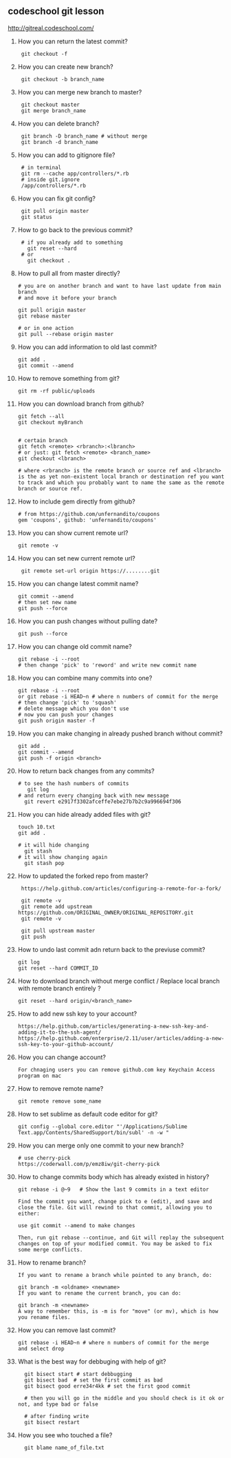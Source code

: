 ## codeschool git lesson 
http://gitreal.codeschool.com/

1. How you can return the latest commit?
  
        git checkout -f 
2. How you can create new branch?
        
        git checkout -b branch_name
3. How you can merge new branch to master?
        
        git checkout master
        git merge branch_name
4. How you can delete branch?
        
        git branch -D branch_name # without merge
        git branch -d branch_name
5. How you can add to gitignore file?
        
        # in terminal
        git rm --cache app/controllers/*.rb
        # inside git.ignore
        /app/controllers/*.rb
6. How you can fix git config?
        
        git pull origin master
        git status
7. How to go back to the previous commit?
        
        # if you already add to something
          git reset --hard
        # or
          git checkout .
8. How to pull all from master directly?
       
       # you are on another branch and want to have last update from main branch
       # and move it before your branch
       
       git pull origin master
       git rebase master 
       
       # or in one action 
       git pull --rebase origin master
9. How you can add information to old last commit?
      
       git add .
       git commit --amend
10. How to remove something from git?
      
        git rm -rf public/uploads
11. How you can download branch from github?
        
        git fetch --all
        git checkout myBranch
        
        
        # certain branch
        git fetch <remote> <rbranch>:<lbranch> 
        # or just: git fetch <remote> <branch_name>
        git checkout <lbranch>
        
        # where <rbranch> is the remote branch or source ref and <lbranch> is the as yet non-existent local branch or destination ref you want to track and which you probably want to name the same as the remote branch or source ref.
        
        
12. How to include gem directly from github?
        
        # from https://github.com/unfernandito/coupons
        gem 'coupons', github: 'unfernandito/coupons'
        
13. How you can show current remote url?     

        git remote -v
        
14. How you can set new current remote url?
        
         git remote set-url origin https://........git
         
15. How you can change latest commit name?
        
        git commit --amend
        # then set new name 
        git push --force

16. How you can push changes without pulling date?
        
        git push --force
        
17. How you can change old commit name?
        
        git rebase -i --root
        # then change 'pick' to 'reword' and write new commit name

19. How you can combine many commits into one?
        
        git rebase -i --root
        or git rebase -i HEAD~n # where n numbers of commit for the merge
        # then change 'pick' to 'squash'
        # delete message which you don't use
        # now you can push your changes
        git push origin master -f
20. How you can make changing in already pushed branch without commit?
        
        git add .
        git commit --amend
        git push -f origin <branch>
21. How to return back changes from any commits?
        
        # to see the hash numbers of commits
           git log 
        # and return every changing back with new message
          git revert e2917f3302afceffe7ebe27b7b2c9a996694f306
22. How you can hide already added files with git?
        
        touch 10.txt
        git add .
        
        # it will hide changing
          git stash
        # it will show changing again
          git stash pop
        
23. How to updated the forked repo from master?
       
         https://help.github.com/articles/configuring-a-remote-for-a-fork/

         git remote -v
         git remote add upstream https://github.com/ORIGINAL_OWNER/ORIGINAL_REPOSITORY.git
         git remote -v

         git pull upstream master
         git push 
24. How to undo last commit adn return back to the previuse commit?
        
        git log
        git reset --hard COMMIT_ID
25. How to download branch without merge conflict / Replace local branch with remote branch entirely
?
        
        git reset --hard origin/<branch_name>
26. How to add new ssh key to your account?
        
        https://help.github.com/articles/generating-a-new-ssh-key-and-adding-it-to-the-ssh-agent/
        https://help.github.com/enterprise/2.11/user/articles/adding-a-new-ssh-key-to-your-github-account/
27. How you can change account?

        For chnaging users you can remove github.com key Keychain Access program on mac
28. How to remove remote name?
        
        git remote remove some_name
29. How to set sublime as default code editor for git?
        
        git config --global core.editor "'/Applications/Sublime Text.app/Contents/SharedSupport/bin/subl' -n -w "
30. How you can merge only one commit to your new branch?
        
        # use cherry-pick
        https://coderwall.com/p/emz8iw/git-cherry-pick
31. How to change commits body which has already existed in history?

        git rebase -i @~9   # Show the last 9 commits in a text editor
        
        Find the commit you want, change pick to e (edit), and save and close the file. Git will rewind to that commit, allowing you to either:

        use git commit --amend to make changes
        
        Then, run git rebase --continue, and Git will replay the subsequent changes on top of your modified commit. You may be asked to fix some merge conflicts.
        
32. How to rename branch?

        If you want to rename a branch while pointed to any branch, do:

        git branch -m <oldname> <newname>
        If you want to rename the current branch, you can do:

        git branch -m <newname>
        A way to remember this, is -m is for "move" (or mv), which is how you rename files.
33. How you can remove last commit?
      
        git rebase -i HEAD~n # where n numbers of commit for the merge
        and select drop
34. What is the best way for debbuging with help of git?
        

          git bisect start # start debbugging
          git bisect bad  # set the first commit as bad
          git bisect good erre34r4kk # set the first good commit
          
          # then you will go in the middle and you should check is it ok or not, and type bad or false
          
          # after finding write
          git bisect restart
          
35. How you see who touched a file?
        
          git blame name_of_file.txt
